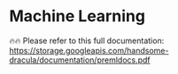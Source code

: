 # Machine Learning
🔥🔥 Please refer to this full documentation:
https://storage.googleapis.com/handsome-dracula/documentation/premldocs.pdf